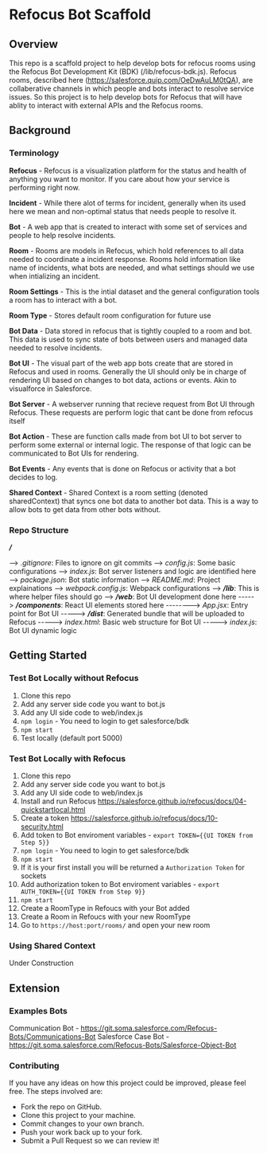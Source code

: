 # Refocus Bot Scaffold

## Overview
This repo is a scaffold project to help develop bots for refocus rooms using the Refocus Bot Development Kit (BDK) (/lib/refocus-bdk.js). Refocus rooms, described here (https://salesforce.quip.com/OeDwAuLM0tQA), are collaberative channels in which people and bots interact to resolve service issues. So this project is to help develop bots for Refocus that will have ablity to interact with external APIs and the Refocus rooms.

## Background
### Terminology
**Refocus** - Refocus is a visualization platform for the status and health of anything you want to monitor. If you care about how your service is performing right now.

**Incident** - While there alot of terms for incident, generally when its used here we mean and non-optimal status that needs people to resolve it.

**Bot** - A web app that is created to interact with some set of services and people to help resolve incidents.

**Room** - Rooms are models in Refocus, which hold references to all data needed to coordinate a incident response. Rooms hold information like name of incidents, what bots are needed, and what settings should we use when intializing an incident.

**Room Settings** - This is the intial dataset and the general configuration tools a room has to interact with a bot.

**Room Type** - Stores default room configuration for future use

**Bot Data** - Data stored in refocus that is tightly coupled to a room and bot. This data is used to sync state of bots between users and managed data needed to resolve incidents.

**Bot UI** - The visual part of the web app bots create that are stored in Refocus and used in rooms. Generally the UI should only be in charge of rendering UI based on changes to bot data, actions or events. Akin to visualforce in Salesforce.

**Bot Server** - A webserver running that recieve request from Bot UI through Refocus. These requests are perform logic that cant be done from refocus itself

**Bot Action** - These are function calls made from bot UI to bot server to perform some external or internal logic. The response of that logic can be communicated to Bot UIs for rendering.

**Bot Events** - Any events that is done on Refocus or activity that a bot decides to log.

**Shared Context** - Shared Context is a room setting (denoted sharedContext) that syncs one bot data to another bot data. This is a way to allow bots to get data from other bots without.

### Repo Structure
_**/**_

--> _.gitignore_: Files to ignore on git commits
  --> _config.js_: Some basic configurations
  --> _index.js_: Bot server listeners and logic are identified here
  --> _package.json_: Bot static information
  --> _README.md_: Project explainations
  --> _webpack.config.js_: Webpack configurations
  --> _**/lib**_: This is where helper files should go
  --> _**/web**_: Bot UI development done here
  -----> _**/components**_: React UI elements stored here
  --------> _App.jsx_: Entry point for Bot UI
  -----> _**/dist**_: Generated bundle that will be uploaded to Refocus
  -----> _index.html_: Basic web structure for Bot UI
  -----> _index.js_: Bot UI dynamic logic

## Getting Started
### Test Bot Locally without Refocus
1.  Clone this repo
2.	Add any server side code you want to bot.js
3.	Add any UI side code to web/index.js
4.	```npm login``` - You need to login to get salesforce/bdk
5.	```npm start```
6.	Test locally (default port 5000)

### Test Bot Locally with Refocus
1.  Clone this repo
2.	Add any server side code you want to bot.js
3.	Add any UI side code to web/index.js
4.	Install and run Refocus https://salesforce.github.io/refocus/docs/04-quickstartlocal.html
5.	Create a token https://salesforce.github.io/refocus/docs/10-security.html
6.	Add token to Bot enviroment variables -  ```export TOKEN={{UI TOKEN from Step 5}}```
7.	```npm login``` - You need to login to get salesforce/bdk
8.	```npm start```
9.	If it is your first install you will be returned a ```Authorization Token``` for sockets
10.	Add authorization token to Bot enviroment variables -  ```export AUTH_TOKEN={{UI TOKEN from Step 9}}```
11.	```npm start```
12. Create a RoomType in Refoucs with your Bot added
13. Create a Room in Refoucs with your new RoomType
14.	Go to ```https://host:port/rooms/``` and open your new room

###  Using Shared Context
Under Construction

## Extension
### Examples Bots
Communication Bot - https://git.soma.salesforce.com/Refocus-Bots/Communications-Bot
Salesforce Case Bot - https://git.soma.salesforce.com/Refocus-Bots/Salesforce-Object-Bot

### Contributing
If you have any ideas on how this project could be improved, please feel free. The steps involved are:
* Fork the repo on GitHub.
* Clone this project to your machine.
* Commit changes to your own branch.
* Push your work back up to your fork.
* Submit a Pull Request so we can review it!
